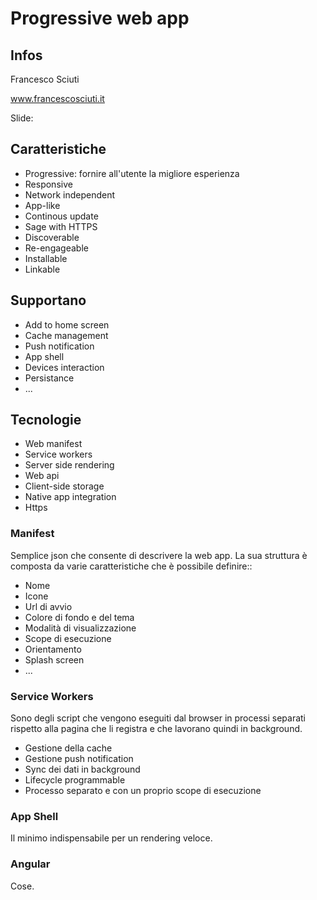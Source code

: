 # Progressive web app

## Infos

Francesco Sciuti

www.francescosciuti.it

Slide:

## Caratteristiche

* Progressive: fornire all'utente la migliore esperienza
* Responsive
* Network independent
* App-like
* Continous update
* Sage with HTTPS
* Discoverable
* Re-engageable
* Installable
* Linkable

## Supportano

* Add to home screen
* Cache management
* Push notification
* App shell
* Devices interaction
* Persistance
* ...

## Tecnologie

* Web manifest
* Service workers
* Server side rendering
* Web api
* Client-side storage
* Native app integration
* Https

### Manifest

Semplice json che consente di descrivere la web app. La sua struttura è composta da varie caratteristiche che è possibile definire::

* Nome
* Icone
* Url di avvio
* Colore di fondo e del tema
* Modalità di visualizzazione
* Scope di esecuzione
* Orientamento
* Splash screen
* ...

### Service Workers

Sono degli script che vengono eseguiti dal browser in processi separati rispetto alla pagina che li registra e che lavorano quindi in background.

* Gestione della cache
* Gestione push notification
* Sync dei dati in background
* Lifecycle programmable
* Processo separato e con un proprio scope di esecuzione

### App Shell

Il minimo indispensabile per un rendering veloce.

### Angular

Cose.



